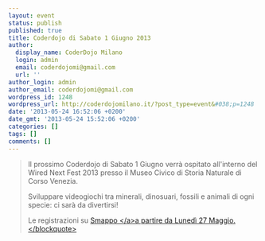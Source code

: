```yaml
---
layout: event
status: publish
published: true
title: Coderdojo di Sabato 1 Giugno 2013
author:
  display_name: CoderDojo Milano
  login: admin
  email: coderdojomi@gmail.com
  url: ''
author_login: admin
author_email: coderdojomi@gmail.com
wordpress_id: 1248
wordpress_url: http://coderdojomilano.it/?post_type=event&#038;p=1248
date: '2013-05-24 16:52:06 +0200'
date_gmt: '2013-05-24 15:52:06 +0200'
categories: []
tags: []
comments: []
---
```

<blockquote>Il prossimo Coderdojo di Sabato 1 Giugno verr&agrave; ospitato all'interno del Wired Next Fest 2013 presso il Museo Civico di Storia Naturale di Corso Venezia.</p>
<p>Sviluppare videogiochi tra minerali, dinosuari, fossili e animali di ogni specie: ci sar&agrave; da divertirsi!</p>
<p>Le registrazioni su <a href="http:&#47;&#47;www.smappo.it&#47;event&#47;519f61dc22637_coderdojo-wirednextfest.html" target="_blank">Smappo <&#47;a>a partire da Luned&igrave; 27 Maggio.<&#47;blockquote></p>
